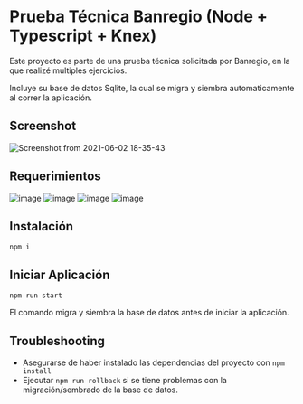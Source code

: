 # Prueba Técnica Banregio (Node + Typescript + Knex)

Este proyecto es parte de una prueba técnica solicitada por Banregio, en la que realizé multiples ejercicios.

Incluye su base de datos Sqlite, la cual se migra y siembra automaticamente al correr la aplicación.

## Screenshot

![Screenshot from 2021-06-02 18-35-43](https://user-images.githubusercontent.com/23427095/120564836-63825880-c3d1-11eb-9ebd-b68b0ff8f537.png)

## Requerimientos

![image](https://user-images.githubusercontent.com/23427095/120894014-d2cb9880-c5db-11eb-88f1-ed019fe8da59.png)
![image](https://user-images.githubusercontent.com/23427095/120894018-d95a1000-c5db-11eb-8fd7-7d7fb0bb889b.png)
![image](https://user-images.githubusercontent.com/23427095/120894022-dd862d80-c5db-11eb-9d94-bc11ea30501c.png)
![image](https://user-images.githubusercontent.com/23427095/120894026-e2e37800-c5db-11eb-9ffc-262b7fd6f52f.png)


## Instalación

`npm i`

## Iniciar Aplicación

`npm run start`

El comando migra y siembra la base de datos antes de iniciar la aplicación.

## Troubleshooting

- Asegurarse de haber instalado las dependencias del proyecto con `npm install`
- Ejecutar `npm run rollback` si se tiene problemas con la migración/sembrado de la base de datos.
